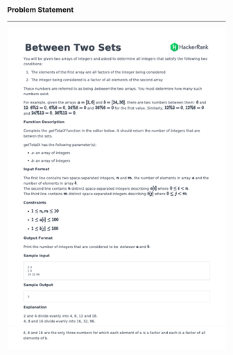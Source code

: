 ### Problem Statement

------------

![](../../.github/images/26_1.png)
![](../../.github/images/26_2.png)
